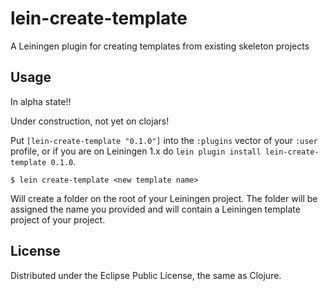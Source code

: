 # lein-create-template

A Leiningen plugin for creating templates from existing skeleton projects

## Usage

In alpha state!!

Under construction, not yet on clojars!

Put `[lein-create-template "0.1.0"]` into the `:plugins` vector of your
`:user` profile, or if you are on Leiningen 1.x do `lein plugin install
lein-create-template 0.1.0`.


    $ lein create-template <new template name>


Will create a folder on the root of your Leiningen project.
The folder will be assigned the name you provided
and will contain a Leiningen template project of your project.


## License

Distributed under the Eclipse Public License, the same as Clojure.
